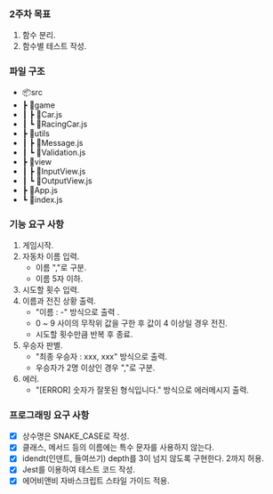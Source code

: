 ### 2주차 목표
1. 함수 분리.
2. 함수별 테스트 작성.

### 파일 구조
- 📦src
-  ┣ 📂game
-  ┃ ┣ 📜Car.js
-  ┃ ┗ 📜RacingCar.js
-  ┣ 📂utils
-  ┃ ┣ 📜Message.js
-  ┃ ┗ 📜Validation.js
-  ┣ 📂view
-  ┃ ┣ 📜InputView.js
-  ┃ ┗ 📜OutputView.js
-  ┣ 📜App.js
-  ┗ 📜index.js

### 기능 요구 사항
1. 게임시작.
2. 자동차 이름 입력.
    - 이름 ","로 구분.
    - 이름 5자 이하.
3. 시도할 횟수 입력.
4. 이름과 전진 상황 출력.
    - "이름 : -" 방식으로 출력 .
    - 0 ~ 9 사이의 무작위 값을 구한 후 값이 4 이상일 경우 전진.
    - 시도할 횟수만큼 반복 후 종료.
5. 우승자 판별.
    - "최종 우승자 : xxx, xxx" 방식으로 출력.
    - 우승자가 2명 이상인 경우 ","로 구분.
6. 에러.
    - "[ERROR] 숫자가 잘못된 형식입니다." 방식으로 에러메시지 출력.

### 프로그래밍 요구 사항
- [x] 상수명은 SNAKE_CASE로 작성.
- [x] 클래스, 메서드 등의 이름에는 특수 문자를 사용하지 않는다.
- [x] idendt(인덴트, 들여쓰기) depth를 3이 넘지 않도록 구현한다. 2까지 허용.
- [x] Jest를 이용하여 테스트 코드 작성.
- [x] 에어비앤비 자바스크립트 스타일 가이드 적용.